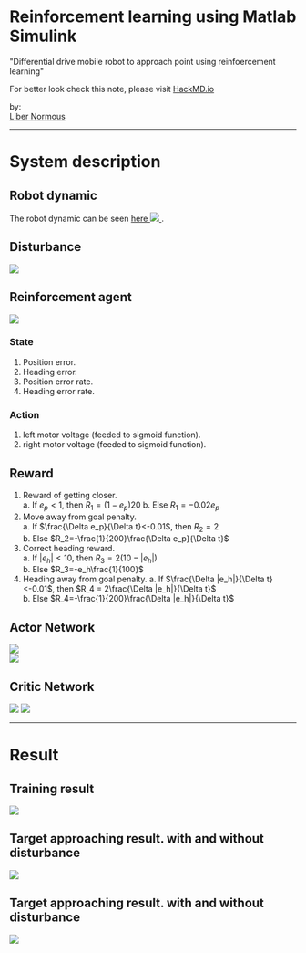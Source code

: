 # Reinforcement learning using Matlab Simulink  

"Differential drive mobile robot to approach point using reinfoercement learning"  

For better look check this note, please visit [HackMD.io](https://hackmd.io/@libernormous/ddmr_rl_matlab)  

by:  
[Liber Normous](https://hackmd.io/@libernormous)  

---

# System description  

## Robot dynamic    
The robot dynamic can be seen [here ![](https://i.imgur.com/RmvkGxz.png)
](https://hackmd.io/@libernormous/dynamic_ddmr).  

## Disturbance  
![](https://i.imgur.com/hRHoQbU.png)  

## Reinforcement agent  
![](https://i.imgur.com/0IDKsXH.png)  
  

### State  
1. Position error.  
2. Heading error.  
3. Position error rate.  
4. Heading error rate.  

### Action  
1. left motor voltage (feeded to sigmoid function).  
2. right motor voltage (feeded to sigmoid function).  

## Reward  
1. Reward of getting closer.  
    a. If $e_p<1$, then $R_1 = (1-e_p)20$ 
    b. Else $R_1 = -0.02e_p$
3. Move away from goal penalty.  
    a. If $\frac{\Delta e_p}{\Delta t}<-0.01$, then $R_2 = 2$  
    b. Else $R_2=-\frac{1}{200}\frac{\Delta e_p}{\Delta t}$  
5. Correct heading reward.  
    a. If $|e_h|<10$, then $R_3=2(10-|e_h|)$  
    b. Else $R_3=-e_h\frac{1}{100}$
7. Heading away from goal penalty.
    a. If $\frac{\Delta |e_h|}{\Delta t}<-0.01$, then $R_4 = 2\frac{\Delta |e_h|}{\Delta t}$     
    b. Else $R_4=-\frac{1}{200}\frac{\Delta |e_h|}{\Delta t}$  

## Actor Network  
![](https://i.imgur.com/1otORrs.png)  
![](https://i.imgur.com/y1GjrRa.png)  

## Critic Network  
![](https://i.imgur.com/6M6pIa1.png)
![](https://i.imgur.com/v1lhDqa.png)  

----

# Result  

## Training result  
![](https://i.imgur.com/8g9u06Y.png)  

## Target approaching result. with and without disturbance  
![](https://i.imgur.com/l0Htpqs.png)  

## Target approaching result. with and without disturbance  
![](https://i.imgur.com/CTRkTjp.png)  


